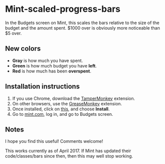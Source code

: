 # Mint-scaled-progress-bars
In the Budgets screen on Mint, this scales the bars relative to the size of the budget and the amount spent.
$1000 over is obviously more noticeable than $5 over.

## New colors
- **Gray** is how much you have spent.
- **Green** is how much budget you have **left**.
- **Red** is how much has been **overspent**.

## Installation instructions

1. If you use Chrome, download the [TamperMonkey](https://chrome.google.com/webstore/detail/tampermonkey/dhdgffkkebhmkfjojejmpbldmpobfkfo?hl=en) extension.
2. On other browsers, use the [GreaseMonkey](https://addons.mozilla.org/en-GB/firefox/addon/greasemonkey/) extension.
3. Once installed, click on [this](https://raw.githubusercontent.com/xanderak/Mint-scaled-budget-bars/master/mint_scaled_budgets_bars.js), and choose **Install**.
4. Go to [mint.com](http://mint.com/), log in, and go to Budgets screen.

## Notes

I hope you find this useful!  Comments welcome!

This works currently as of April 2017.  If Mint has updated their code/classes/bars since then, then this may well stop working.
